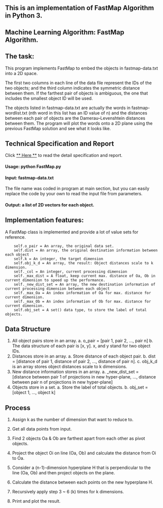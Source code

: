 ## This is an implementation of FastMap Algorithm in Python 3.

## Machine Learning Algorithm: FastMap Algorithm.

## The task:
This program implements FastMap to embed the objects in fastmap-data.txt into a 2D space. 

The first two columns in each line of the data file represent the IDs of the two objects; and the third column indicates the symmetric distance between them. If the farthest pair of objects is ambiguous, the one that includes the smallest object ID will be used. 

The objects listed in fastmap-data.txt are actually the words in fastmap-wordlist.txt (nth word in this list has an ID value of n) and the distances between each pair of objects are the Damerau–Levenshtein distances between them. The program will plot the words onto a 2D plane using the previous FastMap solution and see what it looks like.

## Technical Specification and Report

Click [** Here **](https://github.com/Cheng-Lin-Li/MachineLearning/blob/master/FastMap/TechnicalSpecification-%5BPCA_FastMap%5D-%5B1.0%5D-%5B20160929%5D.pdf) to read the detail specification and report.


#### Usage: python FastMap.py


####  Input: fastmap-data.txt 
The file name was coded in program at main section, but you can easily replace the code by your own to read the input file from parameters.

####  Output: a list of 2D vectors for each object.

## Implementation features:
A FastMap class is implemented and provide a lot of value sets for reference.
    
        self.o_pair = An array, the original data set.
        self.dist = An array, the original destination information between each object
        self.k = An integer, the target dimension
        self.obj_k_d = An array, the result: Object distances scale to k dimension.
        self._col = An integer, current processing dimension
        self._max_dist = A float, keep current max. distance of Oa, Ob in current dimension to speed up the performance.
        self._new_dist_set = An array, the new destination information of current processing dimension between each object
        self._max_Oa = An index information of Oa for max. distance for current dimension.
        self._max_Ob = An index information of Ob for max. distance for current dimension.
        self.obj_set = A set() data type, to store the label of total objects. 


## Data Structure
  1.	All object pairs store in an array. 
    a.	o_pair = [pair 1, pair 2, …, pair n]
    b.	The data structure of each pair is [x, y]. x, and y stand for two object IDs.
  2.	Distances store in an array. 
    a.	Store distance of each object pair.
    b.	dist = [distance of pair 1, distance of pair 2, …, distance of pair n].
    c.	obj_k_d is an array stores object distances scale to k dimensions.
  3.	New distance information stores in an array.
    a.	_new_dist_set = [distance between pair 1 of projections in new hyper-plane, …, distance between pair n of projections in new hyper-plane]
  4.	Objects store in a set.
    a.	Store the label of total objects.
    b.	obj_set = [object 1, …, object k]


## Process

  1. Assign k as the number of dimension that want to reduce to. 

  2. Get all data points from input. 

  3. Find 2 objects Oa & Ob are farthest apart from each other as pivot objects. 

  4. Project the object Oi on line (Oa, Ob) and calculate the distance from Oi to Oa. 

  5. Consider a (n-1)-dimension hyperplane H that is perpendicular to the line (Oa, Ob) and then project objects on the plane.

  6. Calculate the distance between each points on the new hyperplane H. 

  7. Recursively apply step 3 ~ 6 (k) times for k dimensions. 
  
  8. Print and plot the result.
  
  
